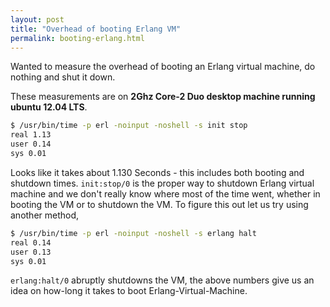```yaml
---
layout: post
title: "Overhead of booting Erlang VM"
permalink: booting-erlang.html
---
```


Wanted to measure the overhead of booting an Erlang virtual machine, do
nothing and shut it down.

These measurements are on **2Ghz Core-2 Duo desktop machine running ubuntu
12.04 LTS**.

```bash
$ /usr/bin/time -p erl -noinput -noshell -s init stop
real 1.13
user 0.14
sys 0.01
```

Looks like it takes about 1.130 Seconds - this includes both booting and shutdown
times. `init:stop/0` is the proper way to shutdown Erlang virtual machine
and we don't really know where most of the time went, whether in booting the
VM or to shutdown the VM. To figure this out let us try using another method,

```bash
$ /usr/bin/time -p erl -noinput -noshell -s erlang halt
real 0.14
user 0.13
sys 0.01
```

`erlang:halt/0` abruptly shutdowns the VM, the above numbers give us an idea
on how-long it takes to boot Erlang-Virtual-Machine.
